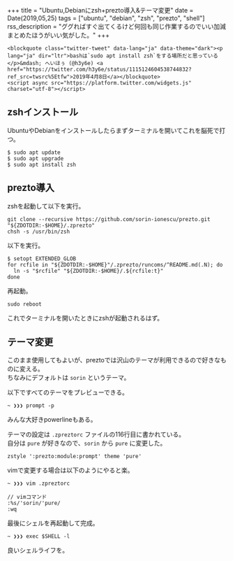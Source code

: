 +++
title = "Ubuntu,Debianにzsh+prezto導入&テーマ変更"
date = Date(2019,05,25)
tags = ["ubuntu", "debian", "zsh", "prezto", "shell"]
rss_description = "ググればすぐ出てくるけど何回も同じ作業するのでいい加減まとめたほうがいい気がした。"
+++

~~~
<blockquote class="twitter-tweet" data-lang="ja" data-theme="dark"><p lang="ja" dir="ltr">bashは`sudo apt install zsh`をする場所だと思っている</p>&mdash; へいほぅ (@h3y6e) <a href="https://twitter.com/h3y6e/status/1115124604538744832?ref_src=twsrc%5Etfw">2019年4月8日</a></blockquote>
<script async src="https://platform.twitter.com/widgets.js" charset="utf-8"></script>
~~~

## zshインストール
UbuntuやDebianをインストールしたらまずターミナルを開いてこれを脳死で打つ。

```shell
$ sudo apt update
$ sudo apt upgrade
$ sudo apt install zsh
```

## prezto導入
zshを起動して以下を実行。

```shell
git clone --recursive https://github.com/sorin-ionescu/prezto.git "${ZDOTDIR:-$HOME}/.zprezto"
chsh -s /usr/bin/zsh
```

以下を実行。

```shell
$ setopt EXTENDED_GLOB  
for rcfile in "${ZDOTDIR:-$HOME}"/.zprezto/runcoms/^README.md(.N); do  
  ln -s "$rcfile" "${ZDOTDIR:-$HOME}/.${rcfile:t}"  
done
```

再起動。

```shell
sudo reboot
```

これでターミナルを開いたときにzshが起動されるはず。

## テーマ変更
このまま使用してもよいが、preztoでは沢山のテーマが利用できるので好きなものに変える。  
ちなみにデフォルトは `sorin` というテーマ。

以下ですべてのテーマをプレビューできる。

```shell
~ ❯❯❯ prompt -p
```

みんな大好きpowerlineもある。

テーマの設定は `.zpreztorc` ファイルの116行目に書かれている。  
自分は `pure` が好きなので、`sorin` から `pure` に変更した。

```vim
zstyle ':prezto:module:prompt' theme 'pure'
```
vimで変更する場合は以下のようにやると楽。

```shell
~ ❯❯❯ vim .zpreztorc
```
```
// vimコマンド
:%s/'sorin/'pure/
:wq
```


最後にシェルを再起動して完成。

```shell
~ ❯❯❯ exec $SHELL -l
```

良いシェルライフを。

